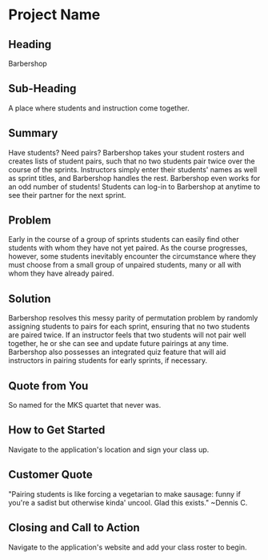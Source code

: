 # Project Name #

<!--
> This material was originally posted [here](http://www.quora.com/What-is-Amazons-approach-to-product-development-and-product-management). It is reproduced here for posterities sake.

There is an approach called "working backwards" that is widely used at Amazon. They work backwards from the customer, rather than starting with an idea for a product and trying to bolt customers onto it. While working backwards can be applied to any specific product decision, using this approach is especially important when developing new products or features.

For new initiatives a product manager typically starts by writing an internal press release announcing the finished product. The target audience for the press release is the new/updated product's customers, which can be retail customers or internal users of a tool or technology. Internal press releases are centered around the customer problem, how current solutions (internal or external) fail, and how the new product will blow away existing solutions.

If the benefits listed don't sound very interesting or exciting to customers, then perhaps they're not (and shouldn't be built). Instead, the product manager should keep iterating on the press release until they've come up with benefits that actually sound like benefits. Iterating on a press release is a lot less expensive than iterating on the product itself (and quicker!).

If the press release is more than a page and a half, it is probably too long. Keep it simple. 3-4 sentences for most paragraphs. Cut out the fat. Don't make it into a spec. You can accompany the press release with a FAQ that answers all of the other business or execution questions so the press release can stay focused on what the customer gets. My rule of thumb is that if the press release is hard to write, then the product is probably going to suck. Keep working at it until the outline for each paragraph flows.

Oh, and I also like to write press-releases in what I call "Oprah-speak" for mainstream consumer products. Imagine you're sitting on Oprah's couch and have just explained the product to her, and then you listen as she explains it to her audience. That's "Oprah-speak", not "Geek-speak".

Once the project moves into development, the press release can be used as a touchstone; a guiding light. The product team can ask themselves, "Are we building what is in the press release?" If they find they're spending time building things that aren't in the press release (overbuilding), they need to ask themselves why. This keeps product development focused on achieving the customer benefits and not building extraneous stuff that takes longer to build, takes resources to maintain, and doesn't provide real customer benefit (at least not enough to warrant inclusion in the press release).
 -->

## Heading ##
  Barbershop

## Sub-Heading ##
  A place where students and instruction come together.

## Summary ##
  Have students? Need pairs? Barbershop takes your student rosters and creates lists of student pairs, such that no two students pair twice over the course of the sprints. Instructors simply enter their students' names as well as sprint titles, and Barbershop handles the rest. Barbershop even works for an odd number of students! Students can log-in to Barbershop at anytime to see their partner for the next sprint.

## Problem ##
  Early in the course of a group of sprints students can easily find other students with whom they have not yet paired. As the course progresses, however, some students inevitably encounter the circumstance where they must choose from a small group of unpaired students, many or all with whom they have already paired.

## Solution ##
  Barbershop resolves this messy parity of permutation problem by randomly assigning students to pairs for each sprint, ensuring that no two students are paired twice. If an instructor feels that two students will not pair well together, he or she can see and update future pairings at any time. Barbershop also possesses an integrated quiz feature that will aid instructors in pairing students for early sprints, if necessary.

## Quote from You ##
  So named for the MKS quartet that never was.

## How to Get Started ##
  Navigate to the application's location and sign your class up.

## Customer Quote ##
  "Pairing students is like forcing a vegetarian to make sausage: funny if you're a sadist but otherwise kinda' uncool. Glad this exists."
  ~Dennis C.

## Closing and Call to Action ##
  Navigate to the application's website and add your class roster to begin.
